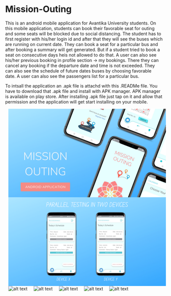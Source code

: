 # Mission-Outing
This is an android mobile application for Avantika University students. On this mobile application, students can book their favorable seat for outing and some seats will be blocked due to social distancing. The student has to first register with his/her login id and after that they will see the buses which are running on current date. They can book a seat for a particular bus and after booking a summary will get generated. But if a student tried to book a seat on consecutive days heis not allowed to do that. A user can also see his/her previous booking in profile section -> my bookings. There they can cancel any booking if the departure date and time is not exceeded. They can also see the schedule of future dates buses by choosing favorable date. A user can also see the passengers list for a particular bus.

To intsall the application an .apk file is attachd with this .READMe file. You have to download that .apk file and install with APK manager. APK manager is available on play store. After installing .apk file just tap on it and allow that permission and the application will get start installing on your mobile.

<!--![Screenshot_20210520_141124](https://user-images.githubusercontent.com/56120520/119030233-3db78580-b9c7-11eb-9b71-4f4574a18fa7.jpg)
![Screenshot_20210520_170334](https://user-images.githubusercontent.com/56120520/119031254-8459af80-b9c8-11eb-909e-6263371598dd.jpg)
![Screenshot_20210520_185359](https://user-images.githubusercontent.com/56120520/119031445-bc60f280-b9c8-11eb-92c4-7293d44f40d3.jpg)
![Screenshot_20210520_170549](https://user-images.githubusercontent.com/56120520/119031583-dc90b180-b9c8-11eb-8106-50a73a213ec0.jpg)
![Screenshot_20210520_190112](https://user-images.githubusercontent.com/56120520/119031680-fb8f4380-b9c8-11eb-8f37-a845f51160e5.jpg)

-->

<img align = "left" src="https://github.com/MuskanJain13/Mission-Outing/blob/main/1.png" alt="alt text" hspace = "10">
<br /> <br />
<img align = "left" src="https://github.com/MuskanJain13/Mission-Outing/blob/main/3.png" alt="alt text" hspace = "10" >
<br /> <br />

<img align = "left" src="https://user-images.githubusercontent.com/56120520/119030233-3db78580-b9c7-11eb-9b71-4f4574a18fa7.jpg" alt="alt text" height="320px" hspace = "10" > 
<img align = "left" src="https://user-images.githubusercontent.com/56120520/119031254-8459af80-b9c8-11eb-909e-6263371598dd.jpg" alt="alt text" height="320px" hspace = "10" >
<img align = "left" src="https://user-images.githubusercontent.com/56120520/119031680-fb8f4380-b9c8-11eb-8f37-a845f51160e5.jpg" alt="alt text" height="320px" hspace = "10" >
<img align = "left" src="https://user-images.githubusercontent.com/56120520/119031583-dc90b180-b9c8-11eb-8106-50a73a213ec0.jpg" alt="alt text" height="320px" hspace = "10" >
<img align = "left" src="https://user-images.githubusercontent.com/56120520/119031445-bc60f280-b9c8-11eb-92c4-7293d44f40d3.jpg" alt="alt text" height="320px" hspace = "10" >
